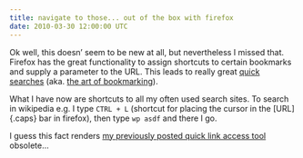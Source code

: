 ```yaml
---
title: navigate to those... out of the box with firefox
date: 2010-03-30 12:00:00 UTC
---
```


Ok well, this doesn’ seem to be new at all, but nevertheless I missed that.
Firefox has the great functionality to assign shortcuts to certain bookmarks
and supply a parameter to the URL. This leads to really great [quick
searches](http://lifehacker.com/software/geek-to-live/geek-to-live-fifteen-firefox-quick-searches-129658.php)
(aka. [the art of
bookmarking](http://lifehacker.com/196779/hack-attack-firefox-and-the-art-of-keyword-bookmarking)).

What I have now are shortcuts to all my often used search sites. To search in
wikipedia e.g. I type `CTRL + L` (shortcut for placing the cursor in the
[URL]{.caps} bar in firefox), then type `wp asdf` and there I go.

I guess this fact renders [my previously posted quick link access
tool](/2009/05/15/navigate-to-those-urls-over-and-over-again) obsolete…
